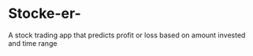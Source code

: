 # Stocke-er-
A stock trading app that predicts profit or loss based on amount invested and time range
